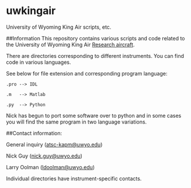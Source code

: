 # uwkingair
University of Wyoming King Air scripts, etc.

##Information
This repository contains various scripts and code related to the University of Wyoming King Air [Research aircraft](http://flights.uwyo.edu/n2uw/).

There are directories corresponding to different instruments. You can find code in various languages.

See below for file extension and corresponding program language:

	.pro --> IDL
	
	.m   --> Matlab
	
	.py  --> Python
	
Nick has begun to port some software over to python and in some cases you will find the same program in two language variations.

##Contact information:

General inquiry (atsc-kapm@uwyo.edu)

Nick Guy (nick.guy@uwyo.edu)

Larry Oolman (ldoolman@uwyo.edu)

Individual directories have instrument-specific contacts.